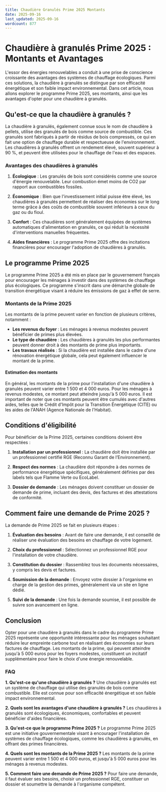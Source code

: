 ```yaml
---
title: Chaudière Granulés Prime 2025 Montants
date: 2025-09-16
last_updated: 2025-09-16
wordcount: 877
---
```


# Chaudière à granulés Prime 2025 : Montants et Avantages

L'essor des énergies renouvelables a conduit à une prise de conscience croissante des avantages des systèmes de chauffage écologiques. Parmi ces solutions, la chaudière à granulés se distingue par son efficacité énergétique et son faible impact environnemental. Dans cet article, nous allons explorer le programme Prime 2025, ses montants, ainsi que les avantages d'opter pour une chaudière à granulés.

## Qu'est-ce que la chaudière à granulés ?

La chaudière à granulés, également connue sous le nom de chaudière à pellets, utilise des granulés de bois comme source de combustible. Ces granulés sont fabriqués à partir de résidus de bois compressés, ce qui en fait une option de chauffage durable et respectueuse de l'environnement. Les chaudières à granulés offrent un rendement élevé, souvent supérieur à 90 %, et peuvent être utilisées pour le chauffage de l'eau et des espaces.

### Avantages des chaudières à granulés

1. **Écologique** : Les granulés de bois sont considérés comme une source d'énergie renouvelable. Leur combustion émet moins de CO2 par rapport aux combustibles fossiles.
   
2. **Économique** : Bien que l'investissement initial puisse être élevé, les chaudières à granulés permettent de réaliser des économies sur le long terme grâce à des coûts de combustible souvent inférieurs à ceux du gaz ou du fioul.

3. **Confort** : Ces chaudières sont généralement équipées de systèmes automatiques d'alimentation en granulés, ce qui réduit la nécessité d'interventions manuelles fréquentes.

4. **Aides financières** : Le programme Prime 2025 offre des incitations financières pour encourager l'adoption de chaudières à granulés.

## Le programme Prime 2025

Le programme Prime 2025 a été mis en place par le gouvernement français pour encourager les ménages à investir dans des systèmes de chauffage plus écologiques. Ce programme s'inscrit dans une démarche globale de transition énergétique visant à réduire les émissions de gaz à effet de serre.

### Montants de la Prime 2025

Les montants de la prime peuvent varier en fonction de plusieurs critères, notamment :

- **Les revenus du foyer** : Les ménages à revenus modestes peuvent bénéficier de primes plus élevées.
- **Le type de chaudière** : Les chaudières à granulés les plus performantes peuvent donner droit à des montants de prime plus importants.
- **Les travaux réalisés** : Si la chaudière est installée dans le cadre d'une rénovation énergétique globale, cela peut également influencer le montant de la prime.

#### Estimation des montants

En général, les montants de la prime pour l'installation d'une chaudière à granulés peuvent varier entre 1 500 et 4 000 euros. Pour les ménages à revenus modestes, ce montant peut atteindre jusqu'à 5 000 euros. Il est important de noter que ces montants peuvent être cumulés avec d'autres aides, telles que le Crédit d'Impôt pour la Transition Énergétique (CITE) ou les aides de l'ANAH (Agence Nationale de l'Habitat).

## Conditions d'éligibilité

Pour bénéficier de la Prime 2025, certaines conditions doivent être respectées :

1. **Installation par un professionnel** : La chaudière doit être installée par un professionnel certifié RGE (Reconnu Garant de l’Environnement).
   
2. **Respect des normes** : La chaudière doit répondre à des normes de performance énergétique spécifiques, généralement définies par des labels tels que Flamme Verte ou EcoLabel.

3. **Dossier de demande** : Les ménages doivent constituer un dossier de demande de prime, incluant des devis, des factures et des attestations de conformité.

## Comment faire une demande de Prime 2025 ?

La demande de Prime 2025 se fait en plusieurs étapes :

1. **Évaluation des besoins** : Avant de faire une demande, il est conseillé de réaliser une évaluation des besoins en chauffage de votre logement.

2. **Choix du professionnel** : Sélectionnez un professionnel RGE pour l'installation de votre chaudière.

3. **Constitution du dossier** : Rassemblez tous les documents nécessaires, y compris les devis et factures.

4. **Soumission de la demande** : Envoyez votre dossier à l'organisme en charge de la gestion des primes, généralement via un site en ligne dédié.

5. **Suivi de la demande** : Une fois la demande soumise, il est possible de suivre son avancement en ligne.

## Conclusion

Opter pour une chaudière à granulés dans le cadre du programme Prime 2025 représente une opportunité intéressante pour les ménages souhaitant réduire leur empreinte carbone tout en réalisant des économies sur leurs factures de chauffage. Les montants de la prime, qui peuvent atteindre jusqu'à 5 000 euros pour les foyers modestes, constituent un incitatif supplémentaire pour faire le choix d'une énergie renouvelable. 

### FAQ

**1. Qu'est-ce qu'une chaudière à granulés ?**
Une chaudière à granulés est un système de chauffage qui utilise des granulés de bois comme combustible. Elle est connue pour son efficacité énergétique et son faible impact environnemental.

**2. Quels sont les avantages d'une chaudière à granulés ?**
Les chaudières à granulés sont écologiques, économiques, confortables et peuvent bénéficier d'aides financières.

**3. Qu'est-ce que le programme Prime 2025 ?**
Le programme Prime 2025 est une initiative gouvernementale visant à encourager l'installation de systèmes de chauffage écologiques, comme les chaudières à granulés, en offrant des primes financières.

**4. Quels sont les montants de la Prime 2025 ?**
Les montants de la prime peuvent varier entre 1 500 et 4 000 euros, et jusqu'à 5 000 euros pour les ménages à revenus modestes.

**5. Comment faire une demande de Prime 2025 ?**
Pour faire une demande, il faut évaluer ses besoins, choisir un professionnel RGE, constituer un dossier et soumettre la demande à l'organisme compétent.